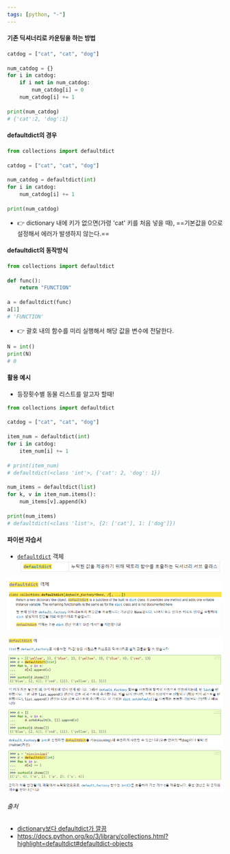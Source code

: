 ```yaml
---
tags: [python, "-"]
---
```


#### 기존 딕셔너리로 카운팅을 하는 방법
```python
catdog = ["cat", "cat", "dog"]

num_catdog = {}
for i in catdog:
	if i not in num_catdog:
		num_catdog[i] = 0
	num_catdog[i] += 1

print(num_catdog)
# {'cat':2, 'dog':1}
```

#### defaultdict의 경우
```python
from collections import defaultdict

catdog = ["cat", "cat", "dog"]

num_catdog = defaultdict(int)
for i in catdog:
	num_catdog[i] += 1

print(num_catdog)

```
- 👉 dictionary 내에 키가 없으면(가령 'cat' 키를 처음 넣을 때), ==기본값을 0으로 설정해서 에러가 발생하지 않는다.==

#### defaultdict의 동작방식
```python
from collections import defaultdict

def func():
	return "FUNCTION"

a = defaultdict(func)
a[1]
# 'FUNCTION'
```
- 👉 괄호 내의 함수를 미리 실행해서 해당 값을 변수에 전달한다.

```python
N = int()
print(N)
# 0
```

#### 활용 예시
- 등장횟수별 동물 리스트를 알고자 할때!
```python
from collections import defaultdict

catdog = ["cat", "cat", "dog"]

item_num = defaultdict(int)
for i in catdog:
    item_num[i] += 1

# print(item_num)
# defaultdict(<class 'int'>, {'cat': 2, 'dog': 1})

num_items = defaultdict(list)
for k, v in item_num.items():
    num_items[v].append(k)

print(num_items)
# defaultdict(<class 'list'>, {2: ['cat'], 1: ['dog']})
```

#### 파이썬 자습서
- [`defaultdict`](https://docs.python.org/ko/3/library/collections.html?highlight=defaultdict#collections.defaultdict "collections.defaultdict") 객체
![](assets/defaultdict.png)

![](assets/defaultdict-2.png)

![](assets/defaultdict-1.png)

###### 출처
- [dictionary보다 defaultdict가 깔끔](https://youtu.be/s11btxwhE0s)
- https://docs.python.org/ko/3/library/collections.html?highlight=defaultdict#defaultdict-objects